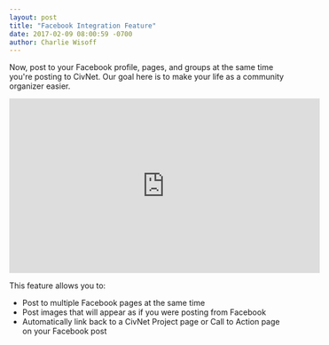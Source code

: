 ```yaml
---
layout: post
title: "Facebook Integration Feature"
date: 2017-02-09 08:00:59 -0700
author: Charlie Wisoff
---
```

<p>Now, post to your Facebook profile, pages, and groups at the same time you're posting to CivNet. Our goal here is to make your life as a community organizer easier.</p>

<iframe src="https://www.facebook.com/plugins/video.php?href=https%3A%2F%2Fwww.facebook.com%2FCivNetCo%2Fvideos%2F1601599509854982%2F&show_text=0&width=560" width="560" height="315" style="border:none;overflow:hidden" scrolling="no" frameborder="0" allowTransparency="true" allowFullScreen="true"></iframe>

<p>This feature allows you to:
	<ul>
		<li>Post to multiple Facebook pages at the same time</li>
		<li>Post images that will appear as if you were posting from Facebook</li>
		<li>Automatically link back to a CivNet Project page or Call to Action page on your Facebook post</li>
	</ul>
</p>